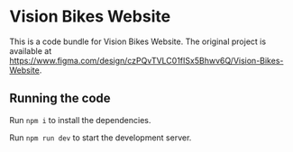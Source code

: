 
  # Vision Bikes Website

  This is a code bundle for Vision Bikes Website. The original project is available at https://www.figma.com/design/czPQvTVLC01fISx5Bhwv6Q/Vision-Bikes-Website.

  ## Running the code

  Run `npm i` to install the dependencies.

  Run `npm run dev` to start the development server.
  